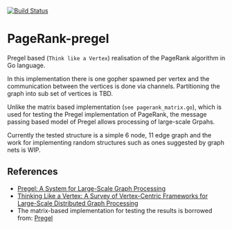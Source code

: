 [![Build Status](https://travis-ci.com/Mahdi89/PageRank-pregel.svg?branch=master)](https://travis-ci.com/Mahdi89/PageRank-pregel)

# PageRank-pregel

Pregel based (`Think like a Vertex`) realisation of the PageRank algorithm in Go language.

In this implementation there is one gopher spawned per vertex and the communication between the vertices is done via channels. Partitioning the graph into sub set of vertices is TBD. 

Unlike the matrix based implementation (`see pagerank_matrix.go`), which is used for testing the Pregel implementation of PageRank, the message passing based model of Pregel allows processing of large-scale Grpahs.

Currently the tested structure is a simple 6 node, 11 edge graph and the work for implementing random structures such as ones suggested by graph nets is WIP.  

## References

- [Pregel: A System for Large-Scale Graph Processing](https://kowshik.github.io/JPregel/pregel_paper.pdf)
- [Thinking Like a Vertex: A Survey of Vertex-Centric Frameworks for Large-Scale Distributed Graph Processing](https://dl.acm.org/citation.cfm?id=2818185)
- The matrix-based implementation for testing the results is borrowed from: [Pregel](http://www.michaelnielsen.org/ddi/pregel/)

